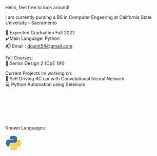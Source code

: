 Hello, feel free to look around!

I am currently pursing a BS in Computer Engeering at California State University - Sacramento

:school: Expected Graduation Fall 2022  <br/>
:heavy_check_mark:Main Language: Python <br/>
:mailbox_with_mail: Email : dquint54@gmail.com <br/>


Fall Courses: <br/>
 :floppy_disk: Senior Design 2 {CpE 191}
  
 
Current Projects im working on: <br/>
  :space_invader: Self Driving RC car with Convolutional Neural Network <br/>
 	:computer: Python Automation using Selenium <br/>
  

<br/>
<br/>
<br/>
<br/>
<br/>

Known Languages:<br/>

<img src= "Images/Python.png" width = "50" height ="50">

<!--
**dquint54/dquint54** is a ✨ _special_ ✨ repository because its `README.md` (this file) appears on your GitHub profile.

Here are some ideas to get you started:

- 🔭 I’m currently working on ...
- 🌱 I’m currently learning ...
- 👯 I’m looking to collaborate on ...
- 🤔 I’m looking for help with ...
- 💬 Ask me about ...
- 📫 How to reach me: ...
- 😄 Pronouns: ...
- ⚡ Fun fact: ...
-->
